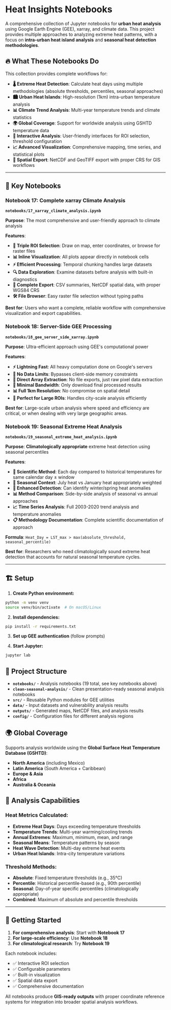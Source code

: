 # Heat Insights Notebooks

A comprehensive collection of Jupyter notebooks for **urban heat analysis** using Google Earth Engine (GEE), xarray, and climate data. This project provides multiple approaches to analyzing extreme heat patterns, with a focus on **intra-urban heat island analysis** and **seasonal heat detection methodologies**.

## 🔥 What These Notebooks Do

This collection provides complete workflows for:

- **🌡️ Extreme Heat Detection**: Calculate heat days using multiple methodologies (absolute thresholds, percentiles, seasonal approaches)
- **🏙️ Urban Heat Islands**: High-resolution (1km) intra-urban temperature analysis 
- **📊 Climate Trend Analysis**: Multi-year temperature trends and climate statistics
- **🌍 Global Coverage**: Support for worldwide analysis using GSHTD temperature data
- **🎯 Interactive Analysis**: User-friendly interfaces for ROI selection, threshold configuration
- **📈 Advanced Visualization**: Comprehensive mapping, time series, and statistical plots
- **📁 Spatial Export**: NetCDF and GeoTIFF export with proper CRS for GIS workflows

---

## 📓 Key Notebooks

### **Notebook 17: Complete xarray Climate Analysis** 
**`notebooks/17_xarray_climate_analysis.ipynb`**

**Purpose**: The most comprehensive and user-friendly approach to climate analysis

**Features**:
- **🎯 Triple ROI Selection**: Draw on map, enter coordinates, or browse for raster files
- **📊 Inline Visualization**: All plots appear directly in notebook cells
- **⚡ Efficient Processing**: Temporal chunking handles large datasets
- **🔍 Data Exploration**: Examine datasets before analysis with built-in diagnostics
- **📁 Complete Export**: CSV summaries, NetCDF spatial data, with proper WGS84 CRS
- **🛠️ File Browser**: Easy raster file selection without typing paths

**Best for**: Users who want a complete, reliable workflow with comprehensive visualization and export capabilities.

### **Notebook 18: Server-Side GEE Processing**
**`notebooks/18_gee_server_side_xarray.ipynb`** 

**Purpose**: Ultra-efficient approach using GEE's computational power

**Features**:
- **⚡ Lightning Fast**: All heavy computation done on Google's servers
- **🚀 No Data Limits**: Bypasses client-side memory constraints  
- **🔄 Direct Array Extraction**: No file exports, just raw pixel data extraction
- **💾 Minimal Bandwidth**: Only download final processed results
- **📊 Full 1km Resolution**: No compromise on spatial detail
- **🎯 Perfect for Large ROIs**: Handles city-scale analysis efficiently

**Best for**: Large-scale urban analysis where speed and efficiency are critical, or when dealing with very large geographic areas.

### **Notebook 19: Seasonal Extreme Heat Analysis** 
**`notebooks/19_seasonal_extreme_heat_analysis.ipynb`**

**Purpose**: **Climatologically appropriate** extreme heat detection using seasonal percentiles

**Features**:
- **🔬 Scientific Method**: Each day compared to historical temperatures for same calendar day ± window
- **📅 Seasonal Context**: July heat vs January heat appropriately weighted
- **🎯 Enhanced Detection**: Can identify winter/spring heat anomalies
- **📊 Method Comparison**: Side-by-side analysis of seasonal vs annual approaches
- **📈 Time Series Analysis**: Full 2003-2020 trend analysis and temperature anomalies
- **📋 Methodology Documentation**: Complete scientific documentation of approach

**Formula**: `Heat_Day = LST_max > max(absolute_threshold, seasonal_percentile)`

**Best for**: Researchers who need climatologically sound extreme heat detection that accounts for natural seasonal temperature cycles.

---

## 🏗️ Setup

1. **Create Python environment:**
```bash
python -m venv venv
source venv/bin/activate  # On macOS/Linux
```

2. **Install dependencies:**
```bash
pip install -r requirements.txt
```

3. **Set up GEE authentication** (follow prompts)

4. **Start Jupyter:**
```bash
jupyter lab
```

## 📁 Project Structure

- **`notebooks/`** - Analysis notebooks (19 total, see key notebooks above)
- **`clean-seasonal-analysis/`** - Clean presentation-ready seasonal analysis notebooks
- **`src/`** - Reusable Python modules for GEE utilities
- **`data/`** - Input datasets and vulnerability analysis results  
- **`outputs/`** - Generated maps, NetCDF files, and analysis results
- **`config/`** - Configuration files for different analysis regions

## 🌍 Global Coverage

Supports analysis worldwide using the **Global Surface Heat Temperature Database (GSHTD)**:
- **North America** (including Mexico)
- **Latin America** (South America + Caribbean)
- **Europe & Asia**
- **Africa**
- **Australia & Oceania**

## 🎯 Analysis Capabilities

### Heat Metrics Calculated:
- **Extreme Heat Days**: Days exceeding temperature thresholds
- **Temperature Trends**: Multi-year warming/cooling trends
- **Annual Extremes**: Maximum, minimum, mean, and range
- **Seasonal Means**: Temperature patterns by season
- **Heat Wave Detection**: Multi-day extreme heat events
- **Urban Heat Islands**: Intra-city temperature variations

### Threshold Methods:
- **Absolute**: Fixed temperature thresholds (e.g., 35°C)
- **Percentile**: Historical percentile-based (e.g., 90th percentile)
- **Seasonal**: Day-of-year specific percentiles (climatologically appropriate)
- **Combined**: Maximum of absolute and percentile thresholds

---

## 🚀 Getting Started

1. **For comprehensive analysis**: Start with **Notebook 17**
2. **For large-scale efficiency**: Use **Notebook 18** 
3. **For climatological research**: Try **Notebook 19**

Each notebook includes:
- ✅ Interactive ROI selection
- ✅ Configurable parameters
- ✅ Built-in visualization
- ✅ Spatial data export
- ✅ Comprehensive documentation

All notebooks produce **GIS-ready outputs** with proper coordinate reference systems for integration into broader spatial analysis workflows.